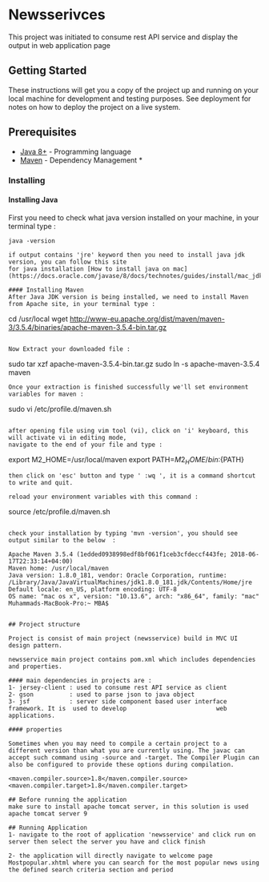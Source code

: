 # Newsserivces

This project was initiated to consume rest API service and display the output in web application page

## Getting Started

These instructions will get you a copy of the project up and running on your local machine for development and testing purposes. See deployment for notes on how to deploy the project on a live system.

## Prerequisites

* [Java 8+](http://openjdk.java.net/install/) - Programming language
* [Maven](https://maven.apache.org/) - Dependency Management *

### Installing

#### Installing Java
First you need to check what java version installed on your machine, in your terminal type :
```
java -version

if output contains 'jre' keyword then you need to install java jdk version, you can follow this site
for java installation [How to install java on mac](https://docs.oracle.com/javase/8/docs/technotes/guides/install/mac_jdk.html).

#### Installing Maven
After Java JDK version is being installed, we need to install Maven from Apache site, in your terminal type :

```
cd /usr/local
wget http://www-eu.apache.org/dist/maven/maven-3/3.5.4/binaries/apache-maven-3.5.4-bin.tar.gz
```

Now Extract your downloaded file :

```
sudo tar xzf apache-maven-3.5.4-bin.tar.gz
sudo ln -s apache-maven-3.5.4 maven
```
Once your extraction is finished successfully we'll set environment variables for maven :

```
sudo vi /etc/profile.d/maven.sh
```

after opening file using vim tool (vi), click on 'i' keyboard, this will activate vi in editing mode, 
navigate to the end of your file and type :

```
export M2_HOME=/usr/local/maven
export PATH=${M2_HOME}/bin:${PATH}
```
then click on 'esc' button and type ' :wq ', it is a command shortcut to write and quit.

reload your environment variables with this command :

```
source /etc/profile.d/maven.sh
```

check your installation by typing 'mvn -version', you should see output similar to the below  :

Apache Maven 3.5.4 (1edded0938998edf8bf061f1ceb3cfdeccf443fe; 2018-06-17T22:33:14+04:00)
Maven home: /usr/local/maven
Java version: 1.8.0_181, vendor: Oracle Corporation, runtime: /Library/Java/JavaVirtualMachines/jdk1.8.0_181.jdk/Contents/Home/jre
Default locale: en_US, platform encoding: UTF-8
OS name: "mac os x", version: "10.13.6", arch: "x86_64", family: "mac"
Muhammads-MacBook-Pro:~ MBA$ 


## Project structure

Project is consist of main project (newsservice) build in MVC UI design pattern.

newsservice main project contains pom.xml which includes dependencies and properties.

#### main dependencies in projects are :
1- jersey-client : used to consume rest API service as client
2- gson			 : used to parse json to java object
3- jsf 			 : server side component based user interface framework. It is 	used to develop 						web applications.

#### properties

Sometimes when you may need to compile a certain project to a different version than what you are currently using. The javac can accept such command using -source and -target. The Compiler Plugin can also be configured to provide these options during compilation.

<maven.compiler.source>1.8</maven.compiler.source>
<maven.compiler.target>1.8</maven.compiler.target>

## Before running the application 
make sure to install apache tomcat server, in this solution is used apache tomcat server 9

## Running Application 
1- navigate to the root of application 'newsservice' and click run on server then select the server you have and click finish

2- the application will directly navigate to welcome page Mostpopular.xhtml where you can search for the most popular news using the defined search criteria section and period 
